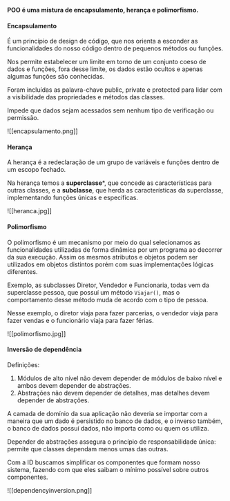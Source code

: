 
**POO é uma mistura de encapsulamento, herança e polimorfismo.**

#### Encapsulamento

É um princípio de design de código, que nos orienta a esconder as funcionalidades do nosso código dentro de pequenos métodos ou funções.

Nos permite estabelecer um limite em torno de um conjunto coeso de dados e funções, fora desse limite, os dados estão ocultos e apenas algumas funções são conhecidas. 

Foram incluídas as palavra-chave public, private e protected para lidar com a visibilidade das propriedades e métodos das classes. 

Impede que dados sejam acessados sem nenhum tipo de verificação ou permissão.

![[encapsulamento.png]]



#### Herança

A herança é a redeclaração de um grupo de variáveis e funções dentro de um escopo fechado. 

Na herança temos a **superclasse***, que concede as características para outras classes, e a **subclasse**, que herda as características da superclasse, implementando funções únicas e específicas. 

![[heranca.jpg]]
#### Polimorfismo

O polimorfismo é um mecanismo por meio do qual selecionamos as funcionalidades utilizadas de forma dinâmica por um programa ao decorrer da sua execução. Assim os mesmos atributos e objetos podem ser utilizados em objetos distintos porém com suas implementações lógicas diferentes. 

Exemplo, as subclasses Diretor, Vendedor e Funcionaria, todas vem da superclasse pessoa, que possuí um método ```Viajar()```, mas o comportamento desse método muda de acordo com o tipo de pessoa. 

Nesse exemplo, o diretor viaja para fazer parcerias, o vendedor viaja para fazer vendas e o funcionário viaja para fazer férias. 

![[polimorfismo.jpg]]

#### Inversão de dependência

Definições:

1. Módulos de alto nível não devem depender de módulos de baixo nível e ambos devem depender de abstrações.
2. Abstrações não devem depender de detalhes, mas detalhes devem depender de abstrações.

A camada de domínio da sua aplicação não deveria se importar com a maneira que um dado é persistido no banco de dados, e o inverso também, o banco de dados possuí dados, não importa como ou quem os utiliza. 

Depender de abstrações assegura o princípio de responsabilidade única: permite que classes dependam menos umas das outras. 

Com a ID buscamos simplificar os componentes que formam nosso sistema, fazendo com que eles saibam o mínimo possível sobre outros componentes. 

![[dependencyinversion.png]]

